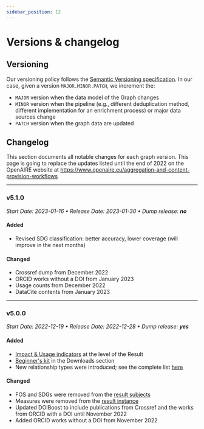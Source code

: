 ```yaml
---
sidebar_position: 12
---
```


# Versions & changelog

## Versioning

Our versioning policy follows the [Semantic Versioning specification](https://semver.org/). 
In our case, given a version `MAJOR.MINOR.PATCH`, we increment the:

* `MAJOR` version when the data model of the Graph changes
* `MINOR` version when the pipeline (e.g., different deduplication method, different implementation for an enrichment process) or major data sources change
* `PATCH` version when the graph data are updated

## Changelog

This section documents all notable changes for each graph version. This page is going to replace the updates listed until the end of 2022 on the OpenAIRE website at https://www.openaire.eu/aggregation-and-content-provision-workflows

---

### v5.1.0
_Start Date: 2023-01-16 &bull; Release Date: 2023-01-30 &bull; Dump release: **no**_

#### Added

- Revised SDG classification: better accuracy, lower coverage (will improve in the next months)

#### Changed

- Crossref dump from December 2022
- ORCID works without a DOI from January 2023
- Usage counts from December 2022
- DataCite contents from January 2023

---

### v5.0.0

_Start Date: 2022-12-19 &bull; Release Date: 2022-12-28 &bull; Dump release: **yes**_

#### Added

- [Impact & Usage indicators](/data-model/entities/result#indicators) at the level of the Result
- [Beginner's kit](/downloads/beginners-kit) in the Downloads section
- New relationship types were introduced; see the complete list [here](/data-model/relationships/relationship-types)

#### Changed

- FOS and SDGs were removed from the [result subjects](/data-model/entities/result#subjects)
- Measures were removed from the [result instance](/data-model/entities/result#instance)
- Updated DOIBoost to include publications from Crossref and the works from ORCID with a DOI until November 2022
- Added ORCID works without a DOI from November 2022

